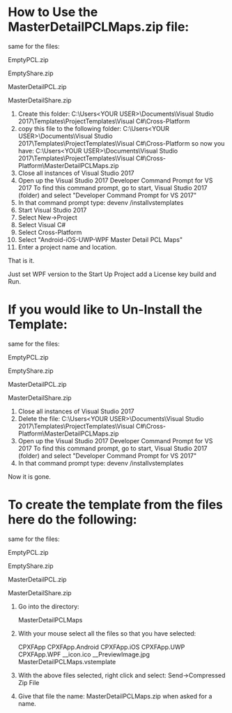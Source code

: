 # How to Use the MasterDetailPCLMaps.zip file:

same for the files:

EmptyPCL.zip

EmptyShare.zip

MasterDetailPCL.zip

MasterDetailShare.zip

1) Create this folder:
    C:\Users\<YOUR USER>\Documents\Visual Studio 2017\Templates\ProjectTemplates\Visual C#\Cross-Platform
2) copy this file to the following folder:
    C:\Users\<YOUR USER>\Documents\Visual Studio 2017\Templates\ProjectTemplates\Visual C#\Cross-Platform
so now you have:
    C:\Users\<YOUR USER>\Documents\Visual Studio 2017\Templates\ProjectTemplates\Visual C#\Cross-Platform\MasterDetailPCLMaps.zip
3) Close all instances of Visual Studio 2017
4) Open up the Visual Studio 2017 Developer Command Prompt for VS 2017
     To find this command prompt, go to start, Visual Studio 2017 (folder) and select "Developer Command Prompt for VS 2017"
5) In that command prompt type: devenv /installvstemplates
6) Start Visual Studio 2017
7) Select New->Project
8) Select Visual C#
9) Select Cross-Platform
10) Select "Android-iOS-UWP-WPF Master Detail PCL Maps"
11) Enter a project name and location.

That is it.

Just set WPF version to the Start Up Project
add a License key
build
and Run.

# If you would like to Un-Install the Template:

same for the files:

EmptyPCL.zip

EmptyShare.zip

MasterDetailPCL.zip

MasterDetailShare.zip

1) Close all instances of Visual Studio 2017
2) Delete the file:   C:\Users\<YOUR USER>\Documents\Visual Studio 2017\Templates\ProjectTemplates\Visual C#\Cross-Platform\MasterDetailPCLMaps.zip
3) Open up the Visual Studio 2017 Developer Command Prompt for VS 2017
     To find this command prompt, go to start, Visual Studio 2017 (folder) and select "Developer Command Prompt for VS 2017"
4) In that command prompt type: devenv /installvstemplates

Now it is gone.


# To create the template from the files here do the following:

same for the files:

EmptyPCL.zip

EmptyShare.zip

MasterDetailPCL.zip

MasterDetailShare.zip

1) Go into the directory:
    
    MasterDetailPCLMaps

2) With your mouse select all the files so that you have selected:

    CPXFApp
    CPXFApp.Android
    CPXFApp.iOS
    CPXFApp.UWP
    CPXFApp.WPF
    __icon.ico
    __PreviewImage.jpg
    MasterDetailPCLMaps.vstemplate

3) With the above files selected, right click and select:
   Send->Compressed Zip File

4) Give that file the name: MasterDetailPCLMaps.zip when asked for a name.
